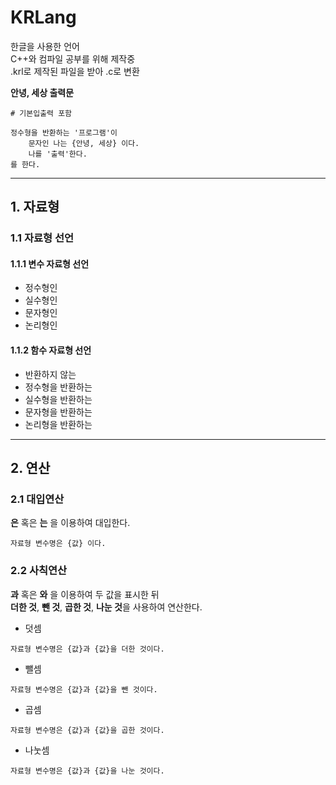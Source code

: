 # KRLang

한글을 사용한 언어 <br>
C++와 컴파일 공부를 위해 제작중 <br>
.krl로 제작된 파일을 받아 .c로 변환

**안녕, 세상 출력문**
```
# 기본입출력 포함

정수형을 반환하는 '프로그램'이
    문자인 나는 {안녕, 세상} 이다.
    나를 '출력'한다.
를 한다.
```

---
## 1. 자료형

### 1.1 자료형 선언

#### 1.1.1 변수 자료형 선언
- 정수형인
- 실수형인
- 문자형인
- 논리형인

#### 1.1.2 함수 자료형 선언
- 반환하지 않는
- 정수형을 반환하는
- 실수형을 반환하는
- 문자형을 반환하는
- 논리형을 반환하는

---
## 2. 연산

### 2.1 대입연산
**은** 혹은 **는** 을 이용하여 대입한다. <br>
```
자료형 변수명은 {값} 이다.
```

### 2.2 사칙연산
**과** 혹은 **와** 을 이용하여 두 값을 표시한 뒤 <br>
**더한 것**, **뺀 것**, **곱한 것**, **나눈 것**을 사용하여 연산한다.

- 덧셈
```
자료형 변수명은 {값}과 {값}을 더한 것이다.
```
- 뺄셈
```
자료형 변수명은 {값}과 {값}을 뺀 것이다.
```
- 곱셈
```
자료형 변수명은 {값}과 {값}을 곱한 것이다.
```
- 나눗셈
```
자료형 변수명은 {값}과 {값}을 나눈 것이다.
```

